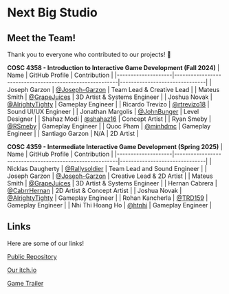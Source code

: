 # Next Big Studio

## Meet the Team!
Thank you to everyone who contributed to our projects! 🎉

**COSC 4358 - Introduction to Interactive Game Development (Fall 2024)**
| Name               | GitHub Profile                                          | Contribution                  |
|--------------------|---------------------------------------------------------|-------------------------------|
| Joseph Garzon      | [@Joseph-Garzon](#https://github.com//Joseph-Garzon)    | Team Lead & Creative Lead     |
| Mateus Smith       | [@GrapeJuices](#https://github.com/grapejuices)         | 3D Artist & Systems Engineer  |
| Joshua Novak       | [@AlrightyTighty](#https://github.com/AlrightyTighty)   | Gameplay Engineer             |
| Ricardo Trevizo    | [@rtrevizo18](#https://github.com/rtrevizo18)           | Sound UI/UX Engineer          |
| Jonathan Margolis  | [@JohnBunger](#https://github.com/JohnBunger)           | Level Designer                |
| Shahaz Modi        | [@shahaz16](#https://github.com/shahaz16)               | Concept Artist                |
| Ryan Smeby         | [@RSmeby](#https://github.com/RSmeby)                   | Gameplay Engineer             |
| Quoc Pham          | [@minhdmc](#https://github.com/minhdmc)                 | Gameplay Engineer             |
| Santiago Garzon    | N/A                                                     | 2D Artist                     |

**COSC 4359 - Intermediate Interactive Game Development (Spring 2025)**
| Name               | GitHub Profile                                          | Contribution                  |
|--------------------|---------------------------------------------------------|-------------------------------|
| Nicklas Daugherty  | [@Rallysoldier](#https://github.com/Rallysoldier)       | Team Lead and Sound Engineer  |
| Joseph Garzon      | [@Joseph-Garzon](#https://github.com//Joseph-Garzon)    | Creative Lead & 2D Artist     |
| Mateus Smith       | [@GrapeJuices](#https://github.com/grapejuices)         | 3D Artist & Systems Engineer  |
| Hernan Cabrera     | [@CabrrHernan](#https://github.com/CabrrHernan)         | 2D Artist & Concept Artist    |
| Joshua Novak       | [@AlrightyTighty](#https://github.com/AlrightyTighty)   | Gameplay Engineer             |
| Rohan Kancherla    | [@TRD159](#https://github.com/TRD159)                   | Gameplay Engineer             |
| Nhi Thi Hoang Ho   | [@htnhi](#https://github.com/htnhi)                     | Gameplay Engineer             |

## Links
Here are some of our links!

[Public Repository](#https://github.com/Next-Big-Studio/Upgrade-Your-Bumper-Public/)

[Our itch.io](#https://nextbigstudio.itch.io/)

[Game Trailer](#https://www.youtube.com/watch?v=d8GZVLagvGg)

